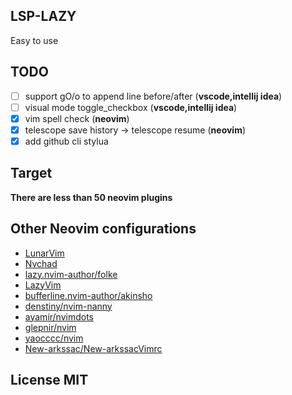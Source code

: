 ## LSP-LAZY

Easy to use

## TODO

- [ ] support gO/o to append line before/after (**vscode,intellij idea**)
- [ ] visual mode toggle_checkbox (**vscode,intellij idea**)
- [x] vim spell check (**neovim**)
- [x] telescope save history -> telescope resume (**neovim**)
- [x] add github cli stylua

## Target

**There are less than 50 neovim plugins**

## Other Neovim configurations

- [LunarVim](https://github.com/LunarVim/LunarVim)
- [Nvchad](https://github.com/NvChad/NvChad)
- [lazy.nvim-author/folke](https://github.com/folke/dot)
- [LazyVim](https://github.com/LazyVim/LazyVim)
- [bufferline.nvim-author/akinsho](https://github.com/akinsho/dotfiles)
- [denstiny/nvim-nanny](https://github.com/denstiny/nvim-nanny)
- [ayamir/nvimdots](https://github.com/ayamir/nvimdots)
- [glepnir/nvim](https://github.com/glepnir/nvim)
- [yaocccc/nvim](https://github.com/yaocccc/nvim)
- [New-arkssac/New-arkssacVimrc](https://github.com/New-arkssac/New-arkssacVimrc)

## License MIT
